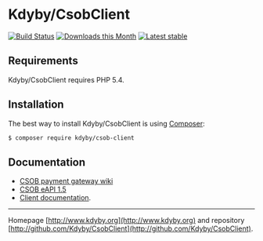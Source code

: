 Kdyby/CsobClient
======

[![Build Status](https://travis-ci.org/Kdyby/CsobClient.svg?branch=master)](https://travis-ci.org/Kdyby/CsobClient)
[![Downloads this Month](https://img.shields.io/packagist/dm/kdyby/csob-client.svg)](https://packagist.org/packages/kdyby/csob-client)
[![Latest stable](https://img.shields.io/packagist/v/kdyby/csob-client.svg)](https://packagist.org/packages/kdyby/csob-client)


Requirements
------------

Kdyby/CsobClient requires PHP 5.4.


Installation
------------

The best way to install Kdyby/CsobClient is using  [Composer](http://getcomposer.org/):

```sh
$ composer require kdyby/csob-client
```


Documentation
------------

- [CSOB payment gateway wiki](https://github.com/csob/paymentgateway/wiki)
- [CSOB eAPI 1.5](https://github.com/csob/paymentgateway/wiki/eAPI-1.5)
- [Client documentation](https://github.com/Kdyby/CsobClient/blob/master/docs/en/index.md).


-----

Homepage [http://www.kdyby.org](http://www.kdyby.org) and repository [http://github.com/Kdyby/CsobClient](http://github.com/Kdyby/CsobClient).
